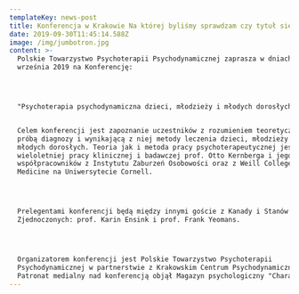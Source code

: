 ```yaml
---
templateKey: news-post
title: Konferencja w Krakowie Na której byliśmy sprawdzam czy tytuł się zmieści
date: 2019-09-30T11:45:14.588Z
image: /img/jumbotron.jpg
content: >-
  Polskie Towarzystwo Psychoterapii Psychodynamicznej zaprasza w dniach 5-6
  września 2019 na Konferencję:




  "Psychoterapia psychodynamiczna dzieci, młodzieży i młodych dorosłych"


  Celem konferencji jest zapoznanie uczestników z rozumieniem teoretycznym,
  próbą diagnozy i wynikającą z niej metody leczenia dzieci, młodzieży oraz
  młodych dorosłych. Teoria jak i metoda pracy psychoterapeutycznej jest efektem
  wieloletniej pracy klinicznej i badawczej prof. Otto Kernberga i jego
  współpracowników z Instytutu Zaburzeń Osobowości oraz z Weill College of
  Medicine na Uniwersytecie Cornell.




  Prelegentami konferencji będą między innymi goście z Kanady i Stanów
  Zjednoczonych: prof. Karin Ensink i prof. Frank Yeomans.




  Organizatorem konferencji jest Polskie Towarzystwo Psychoterapii
  Psychodynamicznej w partnerstwie z Krakowskim Centrum Psychodynamicznym.
  Patronat medialny nad konferencją objął Magazyn psychologiczny "Charaktery"
---
```


